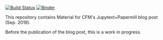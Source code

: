 [![Build Status](https://travis-ci.org/CFMTech/jupytext_papermill_post.svg?branch=master)](https://travis-ci.org/CFMTech/jupytext_papermill_post)
[![Binder](https://mybinder.org/badge_logo.svg)](https://mybinder.org/v2/gh/CFMTech/jupytext_papermill_post/master?filepath=world_facts.md)

This repository contains Material for CFM's Jupytext+Papermill blog post (Sep. 2019).

Before the publication of the blog post, this is a work in progress.
